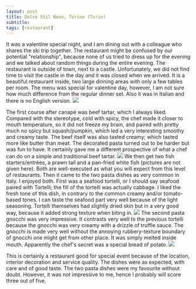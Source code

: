 ```yaml
---
layout: post
title: Dolce Stil Novo, Torino (Turin)
subtitle: 
tags: [restaurant]
---
```


It was a valentine special night, and I am dining out with a colleague who shares the ski trip together.
The restaurant might be confused by our potential "relationship", because none of us tried to dress up for the evening and we talked about random things during the entire evening.
The restaurant is outside of town, next to a castle.
Unfortunately, we did not find time to visit the castle in the day and it was closed when we arrived.
It is a beautiful restaurant inside, two large dinning areas with only a few tables per room.
The menu was special for valentine day, however, I am not sure how much difference from the regular dinner set.
Also it was in Italian and there is no English version.
<img src="{{ 'img/Dolce-Stil-Novo-menu.jpg' | relative_url }}" />

The first course after canapé was beef tartar, which I always liked.
Compared with the stereotype, cold with spicy, the chef made it closer to mouth temperature, so it did not freeze my brain, and paired with pretty much no spicy but squash/pumpkin, which led a very interesting smoothy and creamy taste.
The beef itself was also tasted creamy; which tasted more like butter than meat.
The decorated pasta turned out to be harder but was fun to have.
It certainly gave me a different prospective of what a chef can do on a simple and traditional beef tartar.
<img src="{{ 'img/Dolce-Stil-Novo-beef-tartar.jpg' | relative_url }}" />
We then get two fish starters/entrées, a prawn tail and a pan-fried white fish (pictures are not given here).
Both are well-executed as what you will expect from this level of restaurants.
Then it came to the two pasta dishes as very common in Italy.
I enjoyed both.
First was a seafood tortelli, or I should say seafood paired with Tortelli; the fill of the tortelli was actually cabbage.
I liked the fresh tone of this dish, in contrary to the common creamy and/or tomato-based tones.
I can taste the seafood part very well because of the light seasoning.
Tortelli themselves had slightly dried skin but in a very good way, because it added strong texture when biting in.
<img src="{{ 'img/Dolce-Stil-Novo-seafood-pasta.jpg' | relative_url }}" />
The second pasta gnocchi was very impressive.
It contrasts very well to the previous tortelli because the gnocchi was very creamy with a drizzle of truffle sauce.
The gnocchi is made very well without the annoying rubbery-texture boundary of gnocchi one might get from other place.
It was simply melted inside mouth.
Apparently the chef's secret was a special bread of potato.
<img src="{{ 'img/Dolce-Stil-Novo-gnocchi.jpg' | relative_url }}" />

This is certainly a restaurant good for special event because of the location, interior decoration and service quality.
The dishes were as expected, with care and of good taste.
The two pasta dishes were my favourite without doubt.
However, it was not impressive to me, hence I probably will score three out of five.
